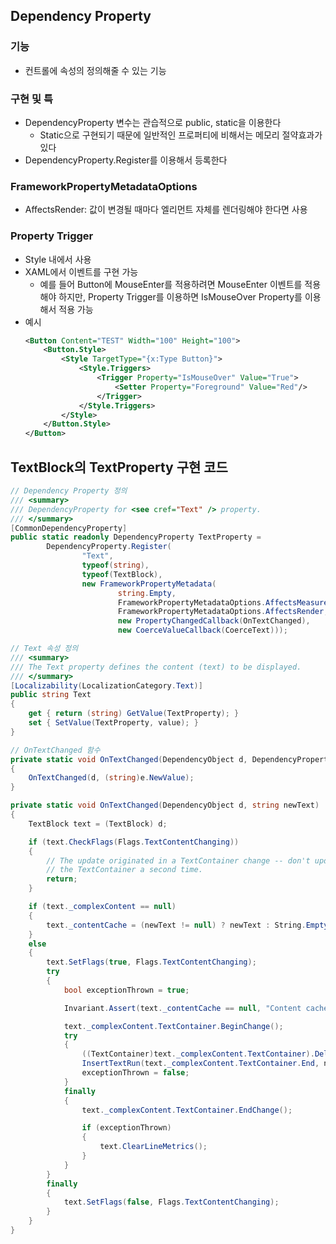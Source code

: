 
## Dependency Property
### 기능
- 컨트롤에 속성의 정의해줄 수 있는 기능

### 구현 및 특
- DependencyProperty 변수는 관습적으로 public, static을 이용한다
   - Static으로 구현되기 때문에 일반적인 프로퍼티에 비해서는 메모리 절약효과가 있다
- DependencyProperty.Register를 이용해서 등록한다

### FrameworkPropertyMetadataOptions
- AffectsRender: 값이 변경될 때마다 엘리먼트 자체를 렌더링해야 한다면 사용

### Property Trigger
- Style 내에서 사용
- XAML에서 이벤트를 구현 가능
   - 예를 들어 Button에 MouseEnter를 적용하려면 MouseEnter 이벤트를 적용해야 하지만, Property Trigger를 이용하면 IsMouseOver Property를 이용해서 적용 가능
- 예시
    ```xml
    <Button Content="TEST" Width="100" Height="100">
        <Button.Style>
            <Style TargetType="{x:Type Button}">
                <Style.Triggers>
                    <Trigger Property="IsMouseOver" Value="True">
                        <Setter Property="Foreground" Value="Red"/>
                    </Trigger>
                </Style.Triggers>
            </Style>
        </Button.Style>
    </Button>
    ```

## TextBlock의 TextProperty 구현 코드
```C#
// Dependency Property 정의
/// <summary>
/// DependencyProperty for <see cref="Text" /> property.
/// </summary>
[CommonDependencyProperty]
public static readonly DependencyProperty TextProperty =
        DependencyProperty.Register(
                "Text",
                typeof(string),
                typeof(TextBlock),
                new FrameworkPropertyMetadata(
                        string.Empty,
                        FrameworkPropertyMetadataOptions.AffectsMeasure |
                        FrameworkPropertyMetadataOptions.AffectsRender,
                        new PropertyChangedCallback(OnTextChanged),
                        new CoerceValueCallback(CoerceText)));

// Text 속성 정의
/// <summary>
/// The Text property defines the content (text) to be displayed.
/// </summary>
[Localizability(LocalizationCategory.Text)]
public string Text
{
    get { return (string) GetValue(TextProperty); }
    set { SetValue(TextProperty, value); }
}

// OnTextChanged 함수
private static void OnTextChanged(DependencyObject d, DependencyPropertyChangedEventArgs e)
{
    OnTextChanged(d, (string)e.NewValue);
}

private static void OnTextChanged(DependencyObject d, string newText)
{
    TextBlock text = (TextBlock) d;

    if (text.CheckFlags(Flags.TextContentChanging))
    {
        // The update originated in a TextContainer change -- don't update
        // the TextContainer a second time.
        return;
    }

    if (text._complexContent == null)
    {
        text._contentCache = (newText != null) ? newText : String.Empty;
    }
    else
    {
        text.SetFlags(true, Flags.TextContentChanging);
        try
        {
            bool exceptionThrown = true;

            Invariant.Assert(text._contentCache == null, "Content cache should be null when complex content exists.");

            text._complexContent.TextContainer.BeginChange();
            try
            {
                ((TextContainer)text._complexContent.TextContainer).DeleteContentInternal((TextPointer)text._complexContent.TextContainer.Start, (TextPointer)text._complexContent.TextContainer.End);
                InsertTextRun(text._complexContent.TextContainer.End, newText, /*whitespacesIgnorable:*/true);
                exceptionThrown = false;
            }
            finally
            {
                text._complexContent.TextContainer.EndChange();

                if (exceptionThrown)
                {
                    text.ClearLineMetrics();
                }
            }
        }
        finally
        {
            text.SetFlags(false, Flags.TextContentChanging);
        }
    }
}

```
